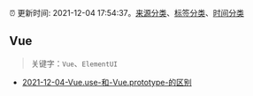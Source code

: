 :alarm_clock: 更新时间: 2021-12-04 17:54:37。[来源分类](../README.md)、[标签分类](../TAGS.md)、[时间分类](../TIMELINE.md)

## Vue


> 关键字：`Vue`、`ElementUI`



- [2021-12-04-Vue.use-和-Vue.prototype-的区别](https://toutiao.io/k/rxi6npt) 